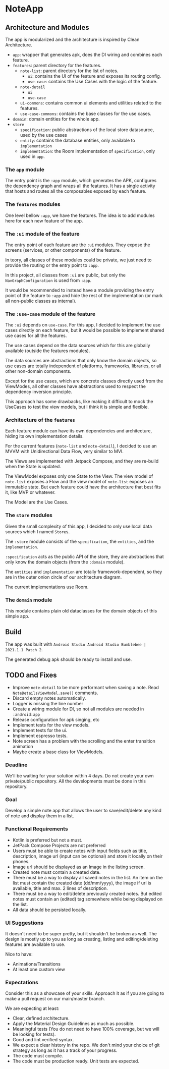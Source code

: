 # NoteApp

## Architecture and Modules

The app is modularized and the architecture is inspired by Clean Architecture.

- `app`: wrapper that generates apk, does the DI wiring and combines each feature.
- `features`: parent directory for the features.
    - `note-list`: parent directory for the list of notes.
        - `ui`: contains the UI of the feature and exposes its routing config.
        - `use-case`: contains the Use Cases with the logic of the feature.
    - `note-detail`
        - `ui`
        - `use-case`
    - `ui-commons`: contains common ui elements and utilities related to the features.
    - `use-case-commons`: contains the base classes for the use cases.
- `domain`: domain entities for the whole app.
- `store`
    - `specification`: public abstractions of the local store datasource, used by the use cases
    - `entity`: contains the database entities, only available to `implementation`
    - `implementation`: the Room implementation of `specification`, only used in `app`.

### The `app` module

The entry point is the `:app` module, which generates the APK, configures the dependency graph and wraps all the features.
It has a single activity that hosts and routes all the composables exposed by each feature.

### The `features` modules

One level bellow `:app`, we have the features. The idea is to add modules here for each new feature of the app.

### The `:ui` module of the feature

The entry point of each feature are the `:ui` modules. They expose the screens (services, or other components) of the feature.

In teory, all classes of these modules could be private, we just need to provide the routing or the entry point to `:app`.

In this project, all classes from `:ui` are public, but only the `NavGraphConfiguration` is used from `:app`.

It would be recommended to instead have a module providing the entry point of the feature to `:app` and hide the rest of the implementation (or mark all non-public classes as internal).

### The `:use-case` module of the feature

The `:ui` depends on `use-case`. For this app, I decided to implement the use cases directly on each feature, but it would be possible to implement shared use cases for all the features.

The use cases depend on the data sources which for this are globally available (outside the features modules).

The data sources are abstractions that only know the domain objects, so use cases are totally independent of platforms, frameworks, libraries, or all other non-domain components.

Except for the use cases, which are concrete classes directly used from the ViewModes, all other classes have abstractions used to respect the dependency inversion principle.

This approach has some drawbacks, like making it difficult to mock the UseCases to test the view models, but I think it is simple and flexible.

### Architecture of the `features`

Each feature module can have its own dependencies and architecture, hiding its own implementation details.

For the current features (`note-list` and `note-detail`), I decided to use an MVVM with Unidirectional Data Flow, very similar to MVI.

The Views are implemented with Jetpack Compose, and they are re-build when the State is updated.

The ViewModel exposes only one State to the View. The view model of `note-list` exposes a Flow and the view model of `note-list` exposes an immutable state. But each feature could have the architecture that best fits it, like MVP or whatever.

The Model are the Use Cases.

### The `store` modules

Given the small complexity of this app, I decided to only use local data sources which I named `Store`s.

The `:store` module consists of the `specification`, the `entities`, and the `implementation`.

`:specification` acts as the public API of the store, they are abstractions that only know the domain objects (from the `:domain` module).

The `entities` and `implementation` are totally framework-dependent, so they are in the outer onion circle of our architecture diagram.

The current implementations use Room.

### The `domain` module

This module contains plain old dataclasses for the domain objects of this simple app.

## Build

The app was built with `Android Studio Android Studio Bumblebee | 2021.1.1 Patch 2`.

The generated debug apk should be ready to install and use.

## TODO and Fixes

- Improve `note-detail` to be more performant when saving a note. Read `NoteDetailsViewModel.save()` comments.
- Discard empty notes automatically.
- Logger is missing the line number
- Create a wiring module for DI, so not all modules are needed in `:android:app`
- Release configuration for apk singing, etc
- Implement tests for the view models.
- Implement tests for the ui.
- Implement espresso tests.
- Note screen has a problem with the scrolling and the enter transition animation
- Maybe create a base class for ViewModels.

### Deadline

We'll be waiting for your solution within 4 days. Do not create your own private/public repository. All the developments must be done in this repository.

### Goal ###

Develop a simple note app that allows the user to save/edit/delete any kind of note and display them in a list.

### Functional Requirements ###

* Kotlin is preferred but not a must.
* JetPack Compose Projects are not preferred
* Users must be able to create notes with input fields such as title, description, image url (input can be optional) and store it locally on their phones.
* Image url should be displayed as an Image in the listing screen.
* Created note must contain a created date.
* There must be a way to display all saved notes in the list. An item on the list must contain the created date (dd/mm/yyyy), the image if url is available, title and max. 2 lines of description.
* There must be a way to edit/delete previously created notes. But edited notes must contain an (edited) tag somewhere while being displayed on the list.
* All data should be persisted locally.

### UI Suggestions ###

It doesn't need to be super pretty, but it shouldn't be broken as well. The design is mostly up to you as long as creating, listing and editing/deleting features are available to use.

Nice to have:
* Animations/Transitions
* At least one custom view

### Expectations ###

Consider this as a showcase of your skills.
Approach it as if you are going to make a pull request on our main/master branch.

We are expecting at least:
* Clear, defined architecture.
* Apply the Material Design Guidelines as much as possible.
* Meaningful tests (You do not need to have 100% coverage, but we will be looking for tests).
* Good and lint verified syntax.
* We expect a clear history in the repo. We don't mind your choice of git strategy as long as it has a track of your progress.
* The code must compile.
* The code must be production ready. Unit tests are expected.

